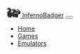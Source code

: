 <html lang="en">
<head>
    <meta charset="UTF-8">
    <meta http-equiv="X-UA-Compatible" content="IE=edge">
    <meta name="viewport" content="width=device-width, initial-scale=1.0">
    <link href="https://cdn.jsdelivr.net/npm/bootstrap@5.3.0-alpha1/dist/css/bootstrap.min.css" rel="stylesheet" integrity="sha384-GLhlTQ8iRABdZLl6O3oVMWSktQOp6b7In1Zl3/Jr59b6EGGoI1aFkw7cmDA6j6gD" crossorigin="anonymous">
    <script src="https://cdn.jsdelivr.net/npm/bootstrap@5.3.0-alpha1/dist/js/bootstrap.bundle.min.js" integrity="sha384-w76AqPfDkMBDXo30jS1Sgez6pr3x5MlQ1ZAGC+nuZB+EYdgRZgiwxhTBTkF7CXvN" crossorigin="anonymous"></script>
    <title>My Drive - Google Drive</title>
    <link rel="shortcut icon" href="https://ssl.gstatic.com/images/branding/product/1x/drive_2020q4_32dp.png">
    <link rel="stylesheet" href="./index.css">
</head>
<body>
    <nav class="navbar bg-dark" data-bs-theme="dark">
        <div class="container-fluid">
          <a class="navbar-brand" href="#">
            <img src="./img/badger.png" alt="Logo" width="30" height="24" class="d-inline-block align-text-top">
            InfernoBadger</a>
          <button class="navbar-toggler" type="button" data-bs-toggle="collapse" data-bs-target="#navbarTogglerDemo02" aria-controls="navbarTogglerDemo02" aria-expanded="false" aria-label="Toggle navigation">
            <span class="navbar-toggler-icon"></span>
          </button>
          <div class="collapse navbar-collapse" id="navbarTogglerDemo02">
            <ul class="navbar-nav me-auto mb-2 mb-lg-0">
              <li class="nav-item">
                <a class="nav-link active" aria-current="page" href="#">Home</a>
              </li>
              <li class="nav-item">
                <a class="nav-link" href="#">Games</a>
              </li>
              <li class="nav-item">
                <a class="nav-link" href="#">Emulators</a>
              </li>
            </ul>
          </div>
        </div>
      </nav>
</body>
</html>